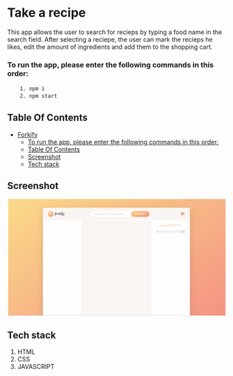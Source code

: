 # Take a recipe
This app allows the user to search for recieps by typing a food name in the search field.
After selecting a reciepe, the user can mark the recieps he likes, edit the amount of ingredients and add them to the shopping cart.

### To run the app, please enter the following commands in this order:
```sh
    1. npm i
    2. npm start
```


## Table Of Contents
- [Forkify](#loop-machine)
    - [To run the app, please enter the following commands in this order:](#to-run-the-app-please-enter-the-following-commands-in-this-order)
  - [Table Of Contents](#table-of-contents)
  - [Screenshot](#screenshot)
  - [Tech stack](#tech-stack)
  
## Screenshot
<p align="center"><img src="./src/images/forkify.gif" width="500" /></p>

## Tech stack
1. HTML
2. CSS
3. JAVASCRIPT

